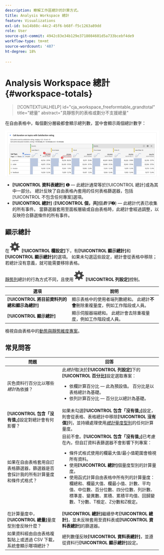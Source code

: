 ```yaml
---
description: 瞭解工作區總計的計算方式。
title: Analysis Workspace 總計
feature: Visualizations
exl-id: ba14b88c-44c2-45f6-b68f-f5c1263a89dd
role: User
source-git-commit: 4942c83e34b129e3718084601d5a733bcebf4de9
workflow-type: tm+mt
source-wordcount: '487'
ht-degree: 18%

---
```


# Analysis Workspace 總計 {#workspace-totals}

<!-- markdownlint-disable MD034 -->

>[!CONTEXTUALHELP]
>id="cja_workspace_freeformtable_grandtotal"
>title="總量"
>abstract="具靜態列的表格或劃分不支援總量"

<!-- markdownlint-enable MD034 -->


在自由表格中，每個劃分層級都會顯示總列數，當中會顯示兩個總計數字：

![自由格式表格強調顯示總計與表格總計。](assets/total-row.png)

* **[!UICONTROL 資料表總計]** ➊ — 此總計通常等於[!UICONTROL 總計]或為其中一部分。 總計反映了自由表格內套用的任何表格篩選器，包括[!UICONTROL 不包含任何專案]選項。
* **[!UICONTROL 總計]** (**[!UICONTROL 個，共]**&#x200B;個&#x200B;*數字*➋) — 此總計代表已收集的所有事件。 當篩選器套用至面板層級或自由表格時，此總計會經過調整，以反映符合篩選條件的所有事件。




## 顯示總計

在![設定](/help/assets/icons/Setting.svg) **[!UICONTROL 欄設定]**&#x200B;下，有&#x200B;**[!UICONTROL 顯示總計]**&#x200B;和&#x200B;**[!UICONTROL 顯示總計]**&#x200B;的選項。 如果未勾選這些設定，總計會從表格中移除；若總計沒有意義，就可能需要移除表格。


[靜態列](/help/analysis-workspace/visualizations/freeform-table/column-row-settings/manual-vs-dynamic-rows.md)總計的行為方式不同，且使用![設定](/help/assets/icons/Setting.svg) **[!UICONTROL 列設定]**&#x200B;控制。

| 選項 | 說明 |
|---|---|
| **[!UICONTROL 將目前資料列的總和顯示為總計]** | 顯示表格中的使用者端列數總和。 此總計&#x200B;**不會**&#x200B;刪除重複量度，例如工作階段或人員。 |
| **[!UICONTROL 顯示總計]** | 顯示伺服器端總和。 此總計會去除重複量度，例如工作階段或人員。 |

檢視自由表格中的[動態與靜態維度專案](column-row-settings/manual-vs-dynamic-rows.md)。


## 常見問答

| 問題 | 回答 |
|---|---|
| 灰色資料行百分比以哪些&#x200B;*總計*&#x200B;為依據？ | 此&#x200B;*總計*&#x200B;取決於&#x200B;**[!UICONTROL 列設定]**&#x200B;下的&#x200B;**[!UICONTROL 百分比]**&#x200B;設定選取專案：<ul><li>依欄計算百分比 — 此為預設值。 百分比是以表格總計為基礎。</li><li>依列計算百分比 — 百分比以總計為基礎。</li></ul> |
| **[!UICONTROL 包含「沒有值」]**&#x200B;設定對總計會有何影響？ | 如果未勾選&#x200B;**[!UICONTROL 包含「沒有值」]**&#x200B;設定，則會從表格、表格總計中移除&#x200B;**[!UICONTROL 沒有值]**&#x200B;列，並持續處理使用&#x200B;[*總計*&#x200B;量度型別](/help/components/calc-metrics/cm-workflow/m-metric-type-alloc.md)的任何計算量度。 |
| 如果在自由表格套用自訂表格篩選器，篩選器是否會採計我的所有計算量度和條件式格式？ | 目前不會。**[!UICONTROL 包含「沒有值」]**&#x200B;已考慮在內，但自訂資料表篩選器不會影響下列專案：<ul><li>條件式格式使用的欄最大值/最小值範圍會檢視所有資料。</li><li>使用&#x200B;**[!UICONTROL 總計]**&#x200B;個量度型別的計算量度。</li><li>使用函式計算自由表格中所有列的計算量度：欄總和、欄最大值、欄最小值、計數、平均值、中位數、百分位數、四分位數、列計數、標準差、變異數、累積、累積平均值、回歸變數、T分數、T檢定、Z分數和Z檢定。</li></ul> |
| 在計算量度中，**[!UICONTROL 總量]**&#x200B;量度型別會反映什麼？ | **[!UICONTROL 總計]**&#x200B;繼續參考&#x200B;**[!UICONTROL 總計]**，並未反映套用至資料表或&#x200B;**[!UICONTROL 資料表總計]**&#x200B;的篩選器。 |
| 如果資料經由自由表格複製貼上或透過 CSV 下載，系統會顯示哪項總計？ | 總列數僅反映&#x200B;**[!UICONTROL 資料表總計]**，並遵從資料行&#x200B;**[!UICONTROL 顯示總計]**&#x200B;設定。 |
